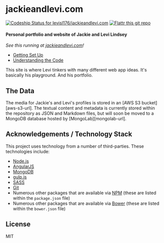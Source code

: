 # jackieandlevi.com

[![Codeship Status for levisl176/jackieandlevi.com][codeship-image]][codeship-url]
[![Flattr this git repo][flattr-image]][flattr-url]

#### Personal portfolio and website of Jackie and Levi Lindsey

_See this running at [jackieandlevi.com](http://jackieandlevi.com)!_

- [Getting Set Up](./docs/getting-set-up.md)
- [Understanding the Code](./docs/understanding-the-code.md)

This site is where Levi tinkers with many different web app ideas. It's basically his playground. And his portfolio.

## The Data

The media for Jackie's and Levi's profiles is stored in an [AWS S3 bucket][aws-s3-url]. The textual content and
metadata is currently stored within the repository as JSON and Markdown files, but will soon be moved to a MongoDB
database hosted by [MongoLab][mongolab-url].

## Acknowledgements / Technology Stack

This project uses technology from a number of third-parties. These technologies include:

- [Node.js][node-url]
- [AngularJS][angular-url]
- [MongoDB][mongo-url]
- [gulp.js][gulp-url]
- [SASS][sass-url]
- [Git][git-url]
- Numerous other packages that are available via [NPM][npm-url] (these are listed within the `package.json` file)
- Numerous other packages that are available via [Bower][bower-url] (these are listed within the `bower.json` file)

## License

MIT



[codeship-image]: https://www.codeship.io/projects/f7eaaf70-63a1-0131-6568-124350f7f3f0/status?branch=master
[codeship-url]: https://www.codeship.io/projects/12381

[flattr-image]: http://api.flattr.com/button/flattr-badge-large.png
[flattr-url]: https://flattr.com/submit/auto?user_id=levisl176&url=github.com/levilindsey/jackieandlevi.com&title=jackieandlevi.com&language=javascript&tags=github&category=software

[gulp-url]: http://gulpjs.com/
[node-url]: http://nodejs.org/
[angular-url]: https://angularjs.org/
[mongo-url]: https://mongodb.org/
[sass-url]: http://sass-lang.com/
[git-url]: http://git-scm.com/
[npm-url]: http://npmjs.org/
[bower-url]: http://bower.io/
